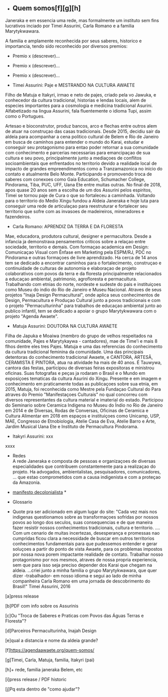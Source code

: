 



  

 

  * ## Quem somos[f][g][h]

Janeraka e em essencia uma rede, mas formalmente um instituto sem fins
lucrativos inciado por Timei Assurini, Carla Romano e a familia Marytykwawara.

A familia e amplamente reconhecida por seus saberes, historico e importancia,
tendo sido reconhecido por diversos premios:

  * Premio x (descrever)...
  * Premio x (descrever)...
  * Premio x (descrever)...  

  * Timei Assurini: Paje e MESTRANDO NA CULTURA AWAETE

Filho de Matuja e Itakyri, irmao e neto de pajes, criado pela vo Jawuka, e
conhecedor da cultura tradicional, historias e lendas locais, alem de especies
importantes para a cosmologia e medicina tradicional Asurini. Alfabetizado na
lingua Assurini, fala fluentemente o idioma Tupi, assim como o Portugues.

Artesao e bioconstrutor, produz bancos, arco e flechas entre outros alem de
atuar na construçao das casas tradicionais. Desde 2015, decidiu sair da aldeia
para acompanhar a cena politico cultural de Belem e Rio de Janeiro em busca de
caminhos para entender o mundo do Karai, estudar e conseguir seu protagonismo
para entao poder retornar a sua comunidade com conhecimento e parcerias
necessarias para emancipaçao de sua cultura e seu povo, principalmente junto a
mediaçoes de conflitos socioambientais que enfrentados no territorio devido a
realidade local de impacto de grandes empreendimentos como a Tranzamazonica no
inicio do contato e atualmente Belo Monte. Participando e promovendo troca de
saberes com conexoes como Gaia Education, Schumacher College, Pindorama, Tiba,
PUC, UFF, Uana Ete entre muitas outras. No final de 2018, apos quase 20 anos
sem a escolha de um dos Assurini pelos espiritos, Timei se tornou paje de Cura
o que so fortaleceu a caminhada. Voltando para o territorio do Medio Xingu
fundou a Aldeia Janeraka e hoje luta para conseguir uma rede de articulaçao
para reestruturar e fortalecer seu territorio que sofre com as invasoes de
madeireiros, mineradores e fazendeiros.

  * Carla Romano: APRENDIZ DA TERRA E DA FLORESTA

Mae, educadora, produtora cultural, designer e permacultora. Desde a infancia
ja demonstrava pensamentos criticos sobre a relaçao entre sociedade,
territorio e demais. Com formaçao academica em Design: Comunicaçao Visual com
Ênfase em Marketing pela ESPM/RJ, PDC no Pindorama e outras formaçoes de livre
aprendizado. Ha cerca de 14 anos tem se dedicado a encontrar caminhos para o
fortalecimento, construçao e continuidade de culturas de autonomia e
elaboraçao de projeto colaborativos com povos da terra e da floresta
principalmente relacionados a educaçao ambiental, patrimonio, agrofloresta e
permacultura. Trabalhando com etnias do norte, nordeste e sudeste do pais e
instituiçoes como Museu do indio do Rio de Janeiro e Museu Nacional. Atraves
de seus projetos "Inaja Design Permacultural", onde aplica seus conhecimentos
de Design, Permacultura e Produçao Cultural junto a povos tradicionais e com o
projeto "Permaculturinha" para trabalhos de educaçao ambiental junto ao
publico infantil, tem se dedicado a apoiar o grupo Marytykwawara com o projeto
"Agenda Awaete".

  * Matuja Assurini: DOUTORA NA CULTURA AWAETE

Filha de Japuka e Moaiwa (membro do grupo de velhos respeitados na comunidade,
Pajes e Marytykaywa - cantadores), mae de Time'i e mais 8 flhos dentre eles
tres Pajes. Matuja e uma das referencias do conhecimento da cultura
tradicional feminina da comunidade. Uma das principais detentoras do
conhecimento tradicional Awaete, e CANTORA, ARTESÃ, CERAMISTA E PINTORA, atua
na atividade ha mais de 40 anos. É Tauwywa, cantora das festas, participou de
diversas feiras expositoras e ministrou oficinas. Suas fotografas e peças ja
rodaram o Brasil e o Mundo em exposiçoes tematicas da cultura Asurini do
Xingu. Presente e em imagem e conhecimento em praticamente todas as
publicaçoes sobre sua etnia, em 2015, Matuja, foi reconhecida como Mestre pela
Fundaçao Cultural do Para atraves do Premio "Manifestaçoes Culturais" no qual
concorreu com diversos representantes da cultura material e imaterial do
estado. Participou do Seminario sobre Ceramica Indigena no Museu do Índio no
Rio de Janeiro em 2014 e de Diversas, Rodas de Conversas, Oficinas de Ceramica
e Cultura Alimentar em 2018 em espaços e instituiçoes como Unicamp, USP, MAE,
Congresso de Etnobiologia, Atelie Casa de Eva, Atelie Barro e Arte, Jardim
Musical Uana Ete e Instituto de Permacultura Pindorama.

  * Itakyri Assurini: xxx

xxxx

  *  Redes   
A rede Janeraka e composta de pessoas e organizaçoes de diversas
especialidades que contribuem constantemente para a realizaçao do projeto. Ha
advogados, ambientalistas, pesquisadores, comunicadores, … que estao
comprometidos com a causa indigenista e com a proteçao da Amazonia.

 

  * [manifesto decolonialista](https://www.google.com/url?q=https://marytykwawara.github.io/manifesto_decolonizacao/&sa=D&ust=1582417141412000) *
  * Glossario
  * Quote pra ser adicionado em algum lugar do site: "Cada vez mais nos indigenas questionamos sobre as transformaçoes sofridas por nossos povos ao longo dos seculos, suas consequencias e de que maneira fazer resistir nossos conhecimentos tradicionais, cultura e territorio. .... Com um cenario de muitas incertezas, desesperança e promessas nao cumpridas ficou clara a necessidade de buscar em outros territorios conhecimentos fundamentais para que pudessemos entender e gerar soluçoes a partir do ponto de vista Awaete, para os problemas impostos por nossa nova porem impactante realidade de contato. Trabalhar nosso protagonismo por nos mesmos, atraves de nossa propria experiencia, sem que para isso seja preciso depender dos Karai que chegam na aldeia. ...criei junto a minha familia o grupo Marytykwawara, que quer dizer -trabalhador- em nosso idioma e segui ao lado de minha companheira Carla Romano em uma jornada de descobrimento do Brasil!" Timei Assurini, 2016

[a]press release

[b]PDF com info sobre os Assurinis

[c]Ou "Troca de Saberes e Praticas com Povos das Águas Terras e Floresta"?

[d]Parceiros Permaculturinha, Inajah Design

[e]qual a distancia e nome da aldeia grande?

[f]https://agendaawaete.org/quem-somos/

[g]Timei, Carla, Matuja, familia, Itakyri (pai)

[h]\+ rede, familia janeraka Belem, etc

[i]press release / PDF historic

[j]Pq esta dentro de "como ajudar"?


